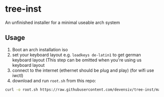 # tree-inst
An unfinished installer for a minimal useable arch system

## Usage
1. Boot an arch installation iso
2. set your keyboard layout e.g. ``loadkeys de-latin1`` to get german keyboard layout (This step can be omitted when you're using us keyboard layout
3. connect to the internet (ethernet should be plug and play) (for wifi use iwctl)
4. download and run ``root.sh`` from this repo: 
```bash
curl -o root.sh https://raw.githubusercontent.com/devensiv/tree-inst/main/root.sh && cmod +x root.sh && ./root.sh
```
